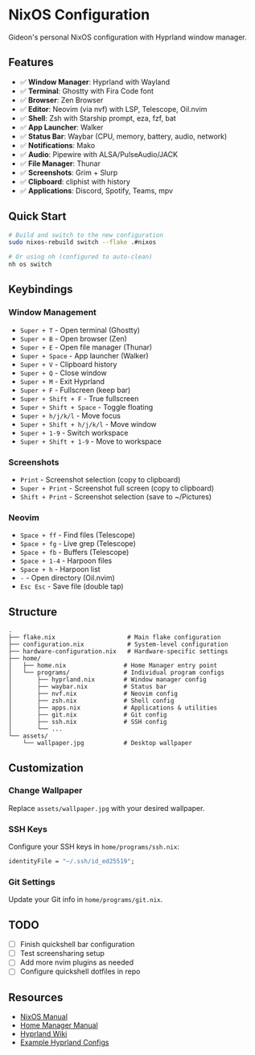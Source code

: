 # NixOS Configuration

Gideon's personal NixOS configuration with Hyprland window manager.

## Features

- ✅ **Window Manager**: Hyprland with Wayland
- ✅ **Terminal**: Ghostty with Fira Code font
- ✅ **Browser**: Zen Browser
- ✅ **Editor**: Neovim (via nvf) with LSP, Telescope, Oil.nvim
- ✅ **Shell**: Zsh with Starship prompt, eza, fzf, bat
- ✅ **App Launcher**: Walker
- ✅ **Status Bar**: Waybar (CPU, memory, battery, audio, network)
- ✅ **Notifications**: Mako
- ✅ **Audio**: Pipewire with ALSA/PulseAudio/JACK
- ✅ **File Manager**: Thunar
- ✅ **Screenshots**: Grim + Slurp
- ✅ **Clipboard**: cliphist with history
- ✅ **Applications**: Discord, Spotify, Teams, mpv

## Quick Start

```bash
# Build and switch to the new configuration
sudo nixos-rebuild switch --flake .#nixos

# Or using nh (configured to auto-clean)
nh os switch
```

## Keybindings

### Window Management
- `Super + T` - Open terminal (Ghostty)
- `Super + B` - Open browser (Zen)
- `Super + E` - Open file manager (Thunar)
- `Super + Space` - App launcher (Walker)
- `Super + V` - Clipboard history
- `Super + Q` - Close window
- `Super + M` - Exit Hyprland
- `Super + F` - Fullscreen (keep bar)
- `Super + Shift + F` - True fullscreen
- `Super + Shift + Space` - Toggle floating
- `Super + h/j/k/l` - Move focus
- `Super + Shift + h/j/k/l` - Move window
- `Super + 1-9` - Switch workspace
- `Super + Shift + 1-9` - Move to workspace

### Screenshots
- `Print` - Screenshot selection (copy to clipboard)
- `Super + Print` - Screenshot full screen (copy to clipboard)
- `Shift + Print` - Screenshot selection (save to ~/Pictures)

### Neovim
- `Space + ff` - Find files (Telescope)
- `Space + fg` - Live grep (Telescope)
- `Space + fb` - Buffers (Telescope)
- `Space + 1-4` - Harpoon files
- `Space + h` - Harpoon list
- `-` - Open directory (Oil.nvim)
- `Esc Esc` - Save file (double tap)

## Structure

```
.
├── flake.nix                    # Main flake configuration
├── configuration.nix            # System-level configuration
├── hardware-configuration.nix   # Hardware-specific settings
├── home/
│   ├── home.nix                # Home Manager entry point
│   └── programs/               # Individual program configs
│       ├── hyprland.nix        # Window manager config
│       ├── waybar.nix          # Status bar
│       ├── nvf.nix             # Neovim config
│       ├── zsh.nix             # Shell config
│       ├── apps.nix            # Applications & utilities
│       ├── git.nix             # Git config
│       ├── ssh.nix             # SSH config
│       └── ...
└── assets/
    └── wallpaper.jpg           # Desktop wallpaper
```

## Customization

### Change Wallpaper
Replace `assets/wallpaper.jpg` with your desired wallpaper.

### SSH Keys
Configure your SSH keys in `home/programs/ssh.nix`:
```nix
identityFile = "~/.ssh/id_ed25519";
```

### Git Settings
Update your Git info in `home/programs/git.nix`.

## TODO

- [ ] Finish quickshell bar configuration
- [ ] Test screensharing setup
- [ ] Add more nvim plugins as needed
- [ ] Configure quickshell dotfiles in repo

## Resources

- [NixOS Manual](https://nixos.org/manual/nixos/stable/)
- [Home Manager Manual](https://nix-community.github.io/home-manager/)
- [Hyprland Wiki](https://wiki.hyprland.org/)
- [Example Hyprland Configs](https://wiki.hypr.land/Configuring/Example-configurations/)
